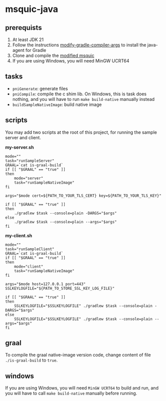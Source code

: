 # msquic-java

## prerequists

1. At least JDK 21
2. Follow the instructions [modify-gradle-compiler-args](https://github.com/vproxy-tools/modify-gradle-compiler-args) to install the java-agent for Gradle
3. Clone and compile the [modified msquic](https://github.com/wkgcass/msquic/blob/modified/README_MODIFIED.md)
4. If you are using Windows, you will need MinGW UCRT64

## tasks

* `pniGenerate`: generate files
* `pniCompile`: compile the c shim lib. On Windows, this is task does nothing, and you will have to
  run `make build-native` manually instead
* `buildSampleNativeImage`: build native image

## scripts

You may add two scripts at the root of this project, for running the sample server and client.

**my-server.sh**

```shell
mode=""
task="runSampleServer"
GRAAL=`cat is-graal-build`
if [[ "$GRAAL" == "true" ]]
then
	mode="server"
	task="runSampleNativeImage"
fi

args="$mode cert=${PATH_TO_YOUR_TLS_CERT} key=${PATH_TO_YOUR_TLS_KEY}"

if [[ "$GRAAL" == "true" ]]
then
	./gradlew $task --console=plain -DARGS="$args"
else
	./gradlew $task --console=plain --args="$args"
fi
```

**my-client.sh**

```shell
mode=""
task="runSampleClient"
GRAAL=`cat is-graal-build`
if [[ "$GRAAL" == "true" ]]
then
	mode="client"
	task="runSampleNativeImage"
fi

args="$mode host=127.0.0.1 port=443"
SSLKEYLOGFILE="${PATH_TO_STORE_SSL_KEY_LOG_FILE}"

if [[ "$GRAAL" == "true" ]]
then
	SSLKEYLOGFILE="$SSLKEYLOGFILE" ./gradlew $task --console=plain -DARGS="$args"
else
	SSLKEYLOGFILE="$SSLKEYLOGFILE" ./gradlew $task --console=plain --args="$args"
fi
```

## graal

To compile the graal native-image version code, change content of file `./is-graal-build` to `true`.

## windows

If you are using Windows, you will need `MinGW UCRT64` to build and run, and you will have to call
`make build-native` manually before running.
